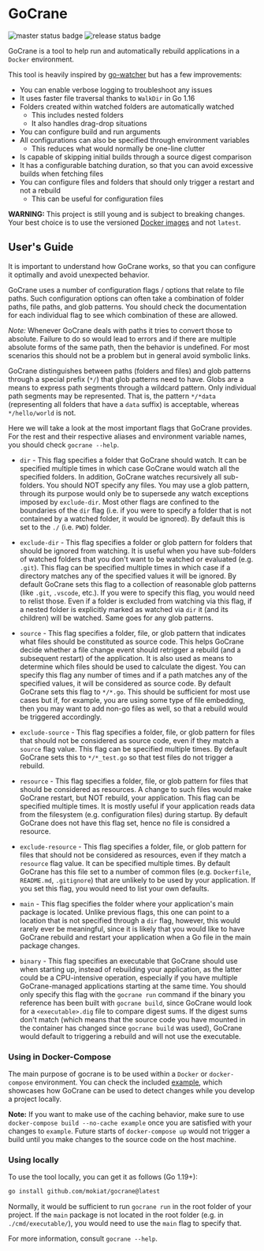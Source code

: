 # GoCrane

![master status badge](https://github.com/mokiat/gocrane/workflows/Master/badge.svg)
![release status badge](https://github.com/mokiat/gocrane/workflows/Release/badge.svg)

GoCrane is a tool to help run and automatically rebuild applications in a `Docker` environment.

This tool is heavily inspired by [go-watcher](https://github.com/canthefason/go-watcher) but has a few improvements:

* You can enable verbose logging to troubleshoot any issues
* It uses faster file traversal thanks to `WalkDir` in Go 1.16
* Folders created within watched folders are automatically watched
    * This includes nested folders
    * It also handles drag-drop situations
* You can configure build and run arguments
* All configurations can also be specified through environment variables
    * This reduces what would normally be one-line clutter
* Is capable of skipping initial builds through a source digest comparison
* It has a configurable batching duration, so that you can avoid excessive builds when fetching files
* You can configure files and folders that should only trigger a restart and not a rebuild
    * This can be useful for configuration files

**WARNING:** This project is still young and is subject to breaking changes. Your best choice is to use the versioned [Docker images](https://hub.docker.com/r/mokiat/gocrane/tags) and not `latest`.

## User's Guide

It is important to understand how GoCrane works, so that you can configure it optimally and avoid unexpected behavior.

GoCrane uses a number of configuration flags / options that relate to file paths. Such configuration options can often take a combination of folder paths, file paths, and glob patterns. You should check the documentation for each individual flag to see which combination of these are allowed.

*Note:* Whenever GoCrane deals with paths it tries to convert those to absolute. Failure to do so would lead to errors and if there are multiple absolute forms of the same path, then the behavior is undefined. For most scenarios this should not be a problem but in general avoid symbolic links.

GoCrane distinguishes between paths (folders and files) and glob patterns through a special prefix (`*/`) that glob patterns need to have. Globs are a means to express path segments through a wildcard pattern. Only individual path segments may be represented. That is, the pattern `*/*data` (representing all folders that have a `data` suffix) is acceptable, whereas `*/hello/world` is not.

Here we will take a look at the most important flags that GoCrane provides. For the rest and their respective aliases and environment variable names, you should check `gocrane --help`.

* `dir` - This flag specifies a folder that GoCrane should watch. It can be specified multiple times in which case GoCrane would watch all the specified folders. In addition, GoCrane watches recursively all sub-folders. You should NOT specify any files. You may use a glob pattern, through its purpose would only be to supersede any watch exceptions imposed by `exclude-dir`. Most other flags are confined to the boundaries of the `dir` flag (i.e. if you were to specify a folder that is not contained by a watched folder, it would be ignored). By default this is set to the `./` (i.e. `PWD`) folder.

* `exclude-dir` - This flag specifies a folder or glob pattern for folders that should be ignored from watching. It is useful when you have sub-folders of watched folders that you don't want to be watched or evaluated (e.g. `.git`). This flag can be specified multiple times in which case if a directory matches any of the specified values it will be ignored. By default GoCrane sets this flag to a collection of reasonable glob patterns (like `.git`, `.vscode`, etc.). If you were to specify this flag, you would need to relist those. Even if a folder is excluded from watching via this flag, if a nested folder is explicitly marked as watched via `dir` it (and its children) will be watched. Same goes for any glob patterns.

* `source` - This flag specifies a folder, file, or glob pattern that indicates what files should be constituted as source code. This helps GoCrane decide whether a file change event should retrigger a rebuild (and a subsequent restart) of the application. It is also used as means to determine which files should be used to calculate the digest. You can specify this flag any number of times and if a path matches any of the specified values, it will be considered as source code. By default GoCrane sets this flag to `*/*.go`. This should be sufficient for most use cases but if, for example, you are using some type of file embedding, then you may want to add non-go files as well, so that a rebuild would be triggered accordingly.

* `exclude-source` - This flag specifies a folder, file, or glob pattern for files that should not be considered as source code, even if they match a `source` flag value. This flag can be specified multiple times. By default GoCrane sets this to `*/*_test.go` so that test files do not trigger a rebuild.

* `resource` - This flag specifies a folder, file, or glob pattern for files that should be considered as resources. A change to such files would make GoCrane restart, but NOT rebuild, your application. This flag can be specified multiple times. It is mostly useful if your application reads data from the filesystem (e.g. configuration files) during startup. By default GoCrane does not have this flag set, hence no file is considred a resource.

* `exclude-resource` - This flag specifies a folder, file, or glob pattern for files that should not be considered as resources, even if they match a `resource` flag value. It can be specified multiple times. By default GoCrane has this file set to a number of common files (e.g. `Dockerfile`, `README.md`, `.gitignore`) that are unlikely to be used by your application. If you set this flag, you would need to list your own defaults.

* `main` - This flag specifies the folder where your application's main package is located. Unlike previous flags, this one can point to a location that is not specified through a `dir` flag, however, this would rarely ever be meaningful, since it is likely that you would like to have GoCrane rebuild and restart your application when a Go file in the main package changes.

* `binary` - This flag specifies an executable that GoCrane should use when starting up, instead of rebuilding your application, as the latter could be a CPU-intensive operation, especially if you have multiple GoCrane-managed applications starting at the same time. You should only specify this flag with the `gocrane run` command if the binary you reference has been built with `gocrane build`, since GoCrane would look for a `<executable>.dig` file to compare digest sums. If the digest sums don't match (which means that the source code you have mounted in the container has changed since `gocrane build` was used), GoCrane would default to triggering a rebuild and will not use the executable.

### Using in Docker-Compose

The main purpose of gocrane is to be used within a `Docker` or `docker-compose` environment. You can check the included [example](https://github.com/mokiat/gocrane/tree/master/example), which showcases how GoCrane can be used to detect changes while you develop a project locally.

**Note:** If you want to make use of the caching behavior, make sure to use `docker-compose build --no-cache example` once you are satisfied with your changes to `example`. Future starts of `docker-compose up` would not trigger a build until you make changes to the source code on the host machine.

### Using locally

To use the tool locally, you can get it as follows (Go 1.19+):

```sh
go install github.com/mokiat/gocrane@latest
```

Normally, it would be sufficient to run `gocrane run` in the root folder of your project. If the `main` package is not located in the root folder (e.g. in `./cmd/executable/`), you would need to use the `main` flag to specify that.

For more information, consult `gocrane --help`.
